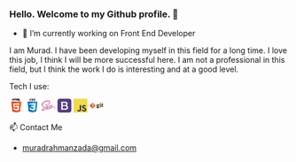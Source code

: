 ### Hello. Welcome to my Github profile. 👋

- 🔭 I’m currently working on Front End Developer

I am Murad. I have been developing myself in this field for a long time. I love this job, I think I will be more successful here. I am not a professional in this field, but I think the work I do is interesting and at a good level.

Tech I use:

<img src="https://raw.githubusercontent.com/github/explore/80688e429a7d4ef2fca1e82350fe8e3517d3494d/topics/html/html.png" width = "25" 
     height= "25"> </img>
<img src = "https://raw.githubusercontent.com/github/explore/80688e429a7d4ef2fca1e82350fe8e3517d3494d/topics/css/css.png"
     width = "25" height = "25 "> </img>
<img src = "https://raw.githubusercontent.com/github/explore/80688e429a7d4ef2fca1e82350fe8e3517d3494d/topics/sass/sass.png"
     width = "25" height = "25 "> </img>
<img src = "https://raw.githubusercontent.com/github/explore/80688e429a7d4ef2fca1e82350fe8e3517d3494d/topics/bootstrap/bootstrap.png"
     width = "25" height = "25 "> </img>
<img src = "https://raw.githubusercontent.com/github/explore/80688e429a7d4ef2fca1e82350fe8e3517d3494d/topics/javascript/javascript.png"
     width = "25" height = "25 "> </img>
<img src = "https://raw.githubusercontent.com/github/explore/80688e429a7d4ef2fca1e82350fe8e3517d3494d/topics/git/git.png"
     width = "25" height = "25 "> </img>
     
     
    



📫 Contact Me

- muradrahmanzada@gmail.com
